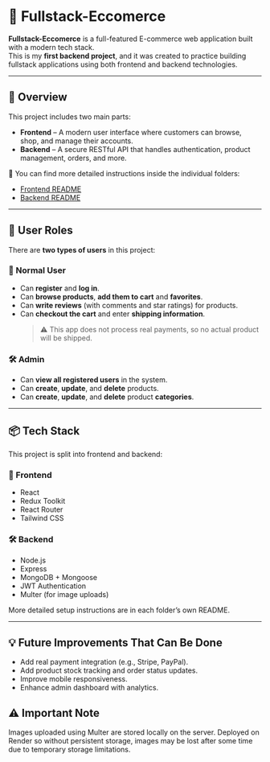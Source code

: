 # 🛒 Fullstack-Eccomerce

**Fullstack-Eccomerce** is a full-featured E-commerce web application built with a modern tech stack.  
This is my **first backend project**, and it was created to practice building fullstack applications using both frontend and backend technologies.

---

## 🚀 Overview

This project includes two main parts:

- **Frontend** – A modern user interface where customers can browse, shop, and manage their accounts.
- **Backend** – A secure RESTful API that handles authentication, product management, orders, and more.

🔗 You can find more detailed instructions inside the individual folders:

- [Frontend README](./frontend/README.md)
- [Backend README](./backend/README.md)

---

## 👥 User Roles

There are **two types of users** in this project:

### 👤 Normal User
- Can **register** and **log in**.
- Can **browse products**, **add them to cart** and **favorites**.
- Can **write reviews** (with comments and star ratings) for products.
- Can **checkout the cart** and enter **shipping information**.
  > ⚠️ This app does not process real payments, so no actual product will be shipped.

### 🛠 Admin
- Can **view all registered users** in the system.
- Can **create**, **update**, and **delete** products.
- Can **create**, **update**, and **delete** product **categories**.

---

## 📦 Tech Stack

This project is split into frontend and backend:

### 🧩 Frontend
- React
- Redux Toolkit
- React Router
- Tailwind CSS

### 🛠 Backend
- Node.js
- Express
- MongoDB + Mongoose
- JWT Authentication
- Multer (for image uploads)

More detailed setup instructions are in each folder’s own README.

---

## 💡 Future Improvements That Can Be Done

- Add real payment integration (e.g., Stripe, PayPal).
- Add product stock tracking and order status updates.
- Improve mobile responsiveness.
- Enhance admin dashboard with analytics.

## ⚠️ Important Note

Images uploaded using Multer are stored locally on the server.
Deployed on Render so without persistent storage, images may be lost after some time due to temporary storage limitations.
